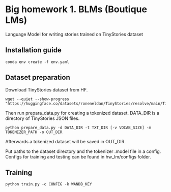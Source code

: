 # Big homework 1. BLMs (Boutique LMs)

Language Model for writing stories trained on TinyStories dataset

## Installation guide

```shell
conda env create -f env.yaml
```

## Dataset preparation
Download TinyStories dataset from HF.
```shell
wget --quiet --show-progress "https://huggingface.co/datasets/roneneldan/TinyStories/resolve/main/TinyStories_all_data.tar.gz"
```
Then run prepara_data.py for creating a tokenized dataset. DATA_DIR is a directory of TinyStories JSON files.
```shell
python prepare_data.py -d DATA_DIR -t TXT_DIR [-v VOCAB_SIZE] -m TOKENIZER_PATH -o OUT_DIR
```
Afterwards a tokenized dataset will be saved in OUT_DIR.


Put paths to the dataset directory and the tokenizer .model file in a config. Configs for training and testing can be found in hw_lm/configs folder.

## Training
```shell
python train.py -c CONFIG -k WANDB_KEY
```
